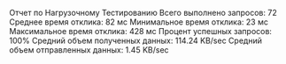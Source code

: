 Отчет по Нагрузочному Тестированию
Всего выполнено запросов: 72
Среднее время отклика: 82 мс
Минимальное время отклика: 23 мс
Максимальное время отклика: 428 мс
Процент успешных запросов: 100%
Средний объем полученных данных: 114.24 KB/sec
Средний объем отправленных данных: 1.45 KB/sec
